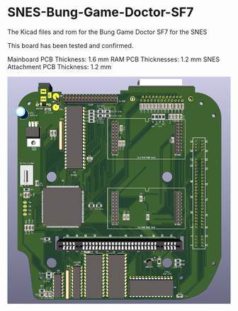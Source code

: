 # SNES-Bung-Game-Doctor-SF7
The Kicad files and rom for the Bung Game Doctor SF7 for the SNES

This board has been tested and confirmed.

Mainboard PCB Thickness: 1.6 mm
RAM PCB Thicknesses: 1.2 mm
SNES Attachment PCB Thickness: 1.2 mm

![image](https://github.com/RWeick/Bung-Game-Doctor-SF7/blob/main/DS7A-2.png)
